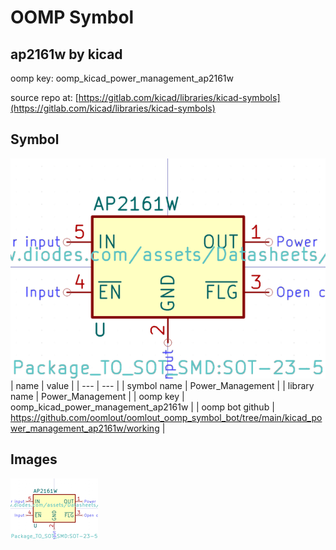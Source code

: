 # OOMP Symbol  
## ap2161w  by kicad  
  
oomp key: oomp_kicad_power_management_ap2161w  
  
source repo at: [https://gitlab.com/kicad/libraries/kicad-symbols](https://gitlab.com/kicad/libraries/kicad-symbols)  
## Symbol  
  
[![working.png](working_600.png)](working.png)  
| name | value | 
| --- | --- | 
| symbol name | Power_Management | 
| library name | Power_Management | 
| oomp key | oomp_kicad_power_management_ap2161w | 
| oomp bot github | https://github.com/oomlout/oomlout_oomp_symbol_bot/tree/main/kicad_power_management_ap2161w/working | 
## Images  
  
[![working.png](working_140.png)](working.png)  

